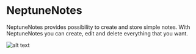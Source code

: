 # NeptuneNotes

NeptuneNotes provides possibility to create and store simple notes. With NeptuneNotes you can create, edit and delete everything that you want.

![alt text](https://github.com/huremovicm/NeptuneNotes/app_sc/sc1.jpg?raw=true)
